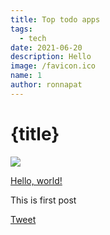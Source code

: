 ```yaml
---
title: Top todo apps
tags:
  - tech
date: 2021-06-20
description: Hello
image: /favicon.ico
name: 1
author: ronnapat
---
```

<meta property="fb:app_id" content="1210970696063565" />

# {title}

![]({image})

<a href="http://ronnapat.com/" target="_blank">Hello, world!</a>

This is first post

<a href="https://twitter.com/intent/tweet?text=ระบบโทรศัพท์บ้านในยุคของอินเทอร์เน็ต%20via%20@ronnapatp" class="twitter-share-button list-inline-item">Tweet</a>
<div class="line-it-button" data-lang="en" data-type="share-a" data-env="REAL" data-url="https://developers.line.biz/en/docs/line-social-plugins/install-guide/using-line-share-buttons/#using-official-line-icons" data-color="default" data-size="small" data-count="false" data-ver="3" style="display: none;"></div>
<div class="fb-like" data-href="https://ronnapat.com/blog/posts/1" data-width="" data-layout="standard" data-action="like" data-size="small" data-share="true"></div>
<div class="fb-comments" data-href="https://ronnapat.com/blog/posts" data-width="100%" data-numposts="5"></div>
